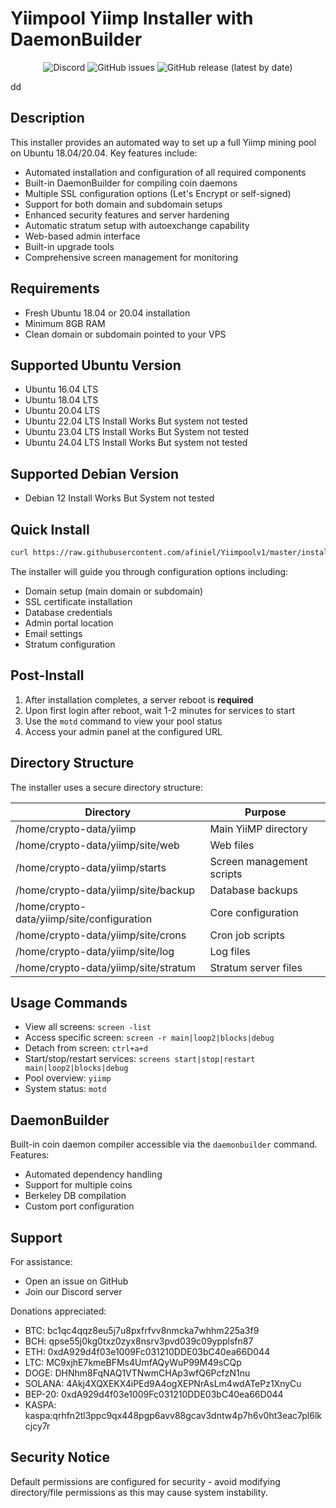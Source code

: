 # Yiimpool Yiimp Installer with DaemonBuilder

<p align="center">
  <img alt="Discord" src="https://img.shields.io/discord/904564600354254898?label=Discord">
  <img alt="GitHub issues" src="https://img.shields.io/github/issues/afiniel/yiimp_install_script">
  <img alt="GitHub release (latest by date)" src="https://img.shields.io/github/v/release/afiniel/yiimp_install_script">
</p>dd

## Description

This installer provides an automated way to set up a full Yiimp mining pool on Ubuntu 18.04/20.04. Key features include:

- Automated installation and configuration of all required components
- Built-in DaemonBuilder for compiling coin daemons
- Multiple SSL configuration options (Let's Encrypt or self-signed)
- Support for both domain and subdomain setups
- Enhanced security features and server hardening
- Automatic stratum setup with autoexchange capability
- Web-based admin interface
- Built-in upgrade tools
- Comprehensive screen management for monitoring

## Requirements

- Fresh Ubuntu 18.04 or 20.04 installation
- Minimum 8GB RAM
- Clean domain or subdomain pointed to your VPS

## Supported Ubuntu Version
- Ubuntu 16.04 LTS
- Ubuntu 18.04 LTS
- Ubuntu 20.04 LTS
- Ubuntu 22.04 LTS Install Works But system not tested
- Ubuntu 23.04 LTS Install Works But System not tested
- Ubuntu 24.04 LTS Install Works But system not tested

## Supported Debian Version
- Debian 12 Install Works But System not tested

## Quick Install

```bash
curl https://raw.githubusercontent.com/afiniel/Yiimpoolv1/master/install.sh | bash
```

The installer will guide you through configuration options including:
- Domain setup (main domain or subdomain)
- SSL certificate installation
- Database credentials
- Admin portal location
- Email settings
- Stratum configuration

## Post-Install

1. After installation completes, a server reboot is **required**
2. Upon first login after reboot, wait 1-2 minutes for services to start
3. Use the `motd` command to view your pool status
4. Access your admin panel at the configured URL

## Directory Structure

The installer uses a secure directory structure:

| Directory | Purpose |
|-----------|---------|
| /home/crypto-data/yiimp | Main YiiMP directory |
| /home/crypto-data/yiimp/site/web | Web files |
| /home/crypto-data/yiimp/starts | Screen management scripts |
| /home/crypto-data/yiimp/site/backup | Database backups |
| /home/crypto-data/yiimp/site/configuration | Core configuration |
| /home/crypto-data/yiimp/site/crons | Cron job scripts |
| /home/crypto-data/yiimp/site/log | Log files |
| /home/crypto-data/yiimp/site/stratum | Stratum server files |

## Usage Commands

- View all screens: `screen -list`
- Access specific screen: `screen -r main|loop2|blocks|debug` 
- Detach from screen: `ctrl+a+d`
- Start/stop/restart services: `screens start|stop|restart main|loop2|blocks|debug`
- Pool overview: `yiimp`
- System status: `motd`

## DaemonBuilder

Built-in coin daemon compiler accessible via the `daemonbuilder` command. Features:
- Automated dependency handling
- Support for multiple coins
- Berkeley DB compilation
- Custom port configuration

## Support

For assistance:
- Open an issue on GitHub
- Join our Discord server

Donations appreciated:
- BTC: bc1qc4qqz8eu5j7u8pxfrfvv8nmcka7whhm225a3f9
- BCH: qpse55j0kg0txz0zyx8nsrv3pvd039c09ypplsfn87
- ETH: 0xdA929d4f03e1009Fc031210DDE03bC40ea66D044
- LTC: MC9xjhE7kmeBFMs4UmfAQyWuP99M49sCQp
- DOGE: DHNhm8FqNAQ1VTNwmCHAp3wfQ6PcfzN1nu
- SOLANA: 4Akj4XQXEKX4iPEd9A4ogXEPNrAsLm4wdATePz1XnyCu
- BEP-20: 0xdA929d4f03e1009Fc031210DDE03bC40ea66D044
- KASPA: kaspa:qrhfn2tl3ppc9qx448pgp6avv88gcav3dntw4p7h6v0ht3eac7pl6lkcjcy7r

## Security Notice

Default permissions are configured for security - avoid modifying directory/file permissions as this may cause system instability.
